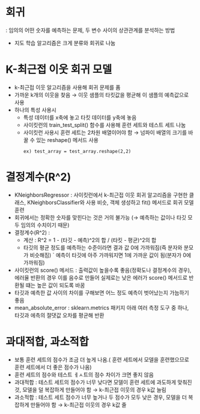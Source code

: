 # 회귀 
: 임의의 어떤 숫자를 예측하는 문제, 두 변수 사이의 상관관계를 분석하는 방법

- 지도 학습 알고리즘은 크게 분류와 회귀로 나눔

# K-최근접 이웃 회귀 모델
- k-최근접 이웃 알고리즘을 사용해 회귀 문제를 품
- 가까운 k개의 이웃을 찾음 → 이웃 샘플의 타킷값을 평균해 이 샘플의 예측값으로 사용
- 하나의 특성 사용시
  - 특성 데이터를 x축에 놓고 타킷 데이터를 y축에 놓음
  - 사이킷런의 train_test_split() 함수를 사용해 훈련 세트와 테스트 세트 나눔
  - 사이킷런 사용시 훈련 세트는 2차원 배열이어야 함 → 넘파이 배열의 크기를 바꿀 수 있는 reshape() 메서드 사용
    ```
    ex) test_array = test_array.reshape(2,2)
    ```

# 결정계수(R^2)
- KNeighborsRegressor : 사이킷런에서 k-최근접 이웃 회귀 알고리즘을 구현한 클래스, KNeighborsClassifier와 사용 비슷, 객체 생성하고 fit() 메서드로
                        회귀 모델 훈련
- 회귀에서는 정확한 숫자를 맞힌다는 것은 거의 불가능 (→ 예측하는 값이나 타깃 모두 임의의 수치이기 때문)
- 결정계수(R^2) : 
  - 계산 : R^2 = 1 - (타깃 - 예측)^2의 합 / (타킷 - 평균)^2의 합
  - 타깃의 평균 정도를 예측하는 수준이라면 결과 값 0에 가까워짐(즉 분자와 분모가 비슷해짐)
  ` 예측이 타깃에 아주 가까워지면 1에 가까운 값이 됨(분자가 0에 가까워짐)
- 사이킷런의 score() 메서드 : 출력값이 높을수록 좋음(정확도나 결정계수의 경우), 
                              에러율 반환의 경우 이를 음수로 만들어 실제로는 낮은 에러가 score() 메서드로 반환될 떄는 높은 값이 되도록 바꿈
- 타깃과 예측한 값 사이의 차이를 구해보면 어느 정도 예측이 벗어났는지 가늠하기 좋음
- mean_absolute_error : sklearn.metrics 패키지 아래 여러 측정 도구 중 하나, 타깃과 에측의 절댓값 오차를 평균해 반환

# 과대적합, 과소적합
- 보통 훈련 세트의 점수가 조금 더 높게 나옴.( 훈련 세트에서 모델을 훈련했으므로 훈련 세트에서 더 좋은 점수가 나옴)
- 훈련 세트의 점수와 테스트 ㅔㅅ트의 점수 차이가 크면 좋지 않음
- 과대적합 : 테스트 세트의 점수가 너무 낮다면 모델이 훈련 세트에 과도하게 맞춰진 것, 모델을 덜 복잡하게 만들어야 함 → k-최근접 이웃의 경우 k값 늘림
- 과소적합 : 테스트 세트 점수가 너무 높거나 두 점수가 모두 낮은 경우, 모델을 더 복잡하게 만들어야 함 → k-최근접 이웃의 경우 k값 줄
